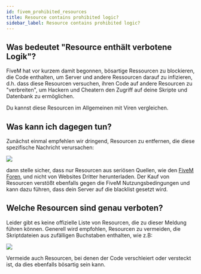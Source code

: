 ```yaml
---
id: fivem_prohibited_resources
title: Resource contains prohibited logic?
sidebar_label: Resource contains prohibited logic?
---
```


## Was bedeutet "Resource enthält verbotene Logik"?

FiveM hat vor kurzem damit begonnen, bösartige Ressourcen zu blockieren, die Code enthalten, um Server und andere Ressourcen darauf zu infizieren, d.h. dass diese Resourcen versuchen, ihren Code auf andere Resourcen zu "verbreiten", um Hackern und Cheatern den Zugriff auf deine Skripte und Datenbank zu ermöglichen.


Du kannst diese Resourcen im Allgemeinen mit Viren vergleichen.


## Was kann ich dagegen tun?

Zunächst einmal empfehlen wir dringend, Resourcen zu entfernen, die diese spezifische Nachricht verursachen:

![](https://screensaver01.zap-hosting.com/index.php/s/n6MxRCPiFSDtjGS/preview)


dann stelle sicher, dass nur Resourcen aus seriösen Quellen, wie den [FiveM Foren](https://forum.cfx.re/), und nicht von Websites Dritter herunterladen. Der Kauf von Resourcen verstößt ebenfalls gegen die FiveM Nutzungsbedingungen und kann dazu führen, dass dein Server auf die blacklist gesetzt wird.




## Welche Resourcen sind genau verboten?

Leider gibt es keine offizielle Liste von Resourcen, die zu dieser Meldung führen können. Generell wird empfohlen, Resourcen zu vermeiden, die Skriptdateien aus zufälligen Buchstaben enthalten, wie z.B:

![](https://screensaver01.zap-hosting.com/index.php/s/BtHZW6tnRwR5NKK/preview)

Vermeide auch Resourcen, bei denen der Code verschleiert oder versteckt ist, da dies ebenfalls bösartig sein kann.
